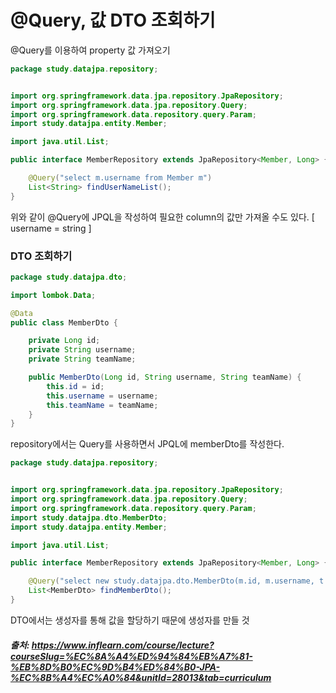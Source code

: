 # @Query, 값 DTO 조회하기

@Query를 이용하여 property 값 가져오기     

```java
package study.datajpa.repository;


import org.springframework.data.jpa.repository.JpaRepository;
import org.springframework.data.jpa.repository.Query;
import org.springframework.data.repository.query.Param;
import study.datajpa.entity.Member;

import java.util.List;

public interface MemberRepository extends JpaRepository<Member, Long> {

    @Query("select m.username from Member m")
    List<String> findUserNameList();
}
```
위와 같이 @Query에 JPQL을 작성하여 필요한 column의 값만 가져올 수도 있다.  [ username = string ]    

### DTO 조회하기

```java
package study.datajpa.dto;

import lombok.Data;

@Data
public class MemberDto {

    private Long id;
    private String username;
    private String teamName;

    public MemberDto(Long id, String username, String teamName) {
        this.id = id;
        this.username = username;
        this.teamName = teamName;
    }
}
```

repository에서는 Query를 사용하면서 JPQL에 memberDto를 작성한다.

```java
package study.datajpa.repository;


import org.springframework.data.jpa.repository.JpaRepository;
import org.springframework.data.jpa.repository.Query;
import org.springframework.data.repository.query.Param;
import study.datajpa.dto.MemberDto;
import study.datajpa.entity.Member;

import java.util.List;

public interface MemberRepository extends JpaRepository<Member, Long> {

    @Query("select new study.datajpa.dto.MemberDto(m.id, m.username, t.name) from Member m join m.team t")
    List<MemberDto> findMemberDto();
}

```
DTO에서는 생성자를 통해 값을 할당하기 때문에 생성자를 만들 것


##### 출처: https://www.inflearn.com/course/lecture?courseSlug=%EC%8A%A4%ED%94%84%EB%A7%81-%EB%8D%B0%EC%9D%B4%ED%84%B0-JPA-%EC%8B%A4%EC%A0%84&unitId=28013&tab=curriculum
